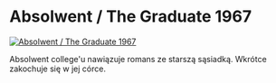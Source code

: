 Absolwent / The Graduate 1967 
=============
[![Absolwent / The Graduate 1967 ](http://vidos.pl/images/player.gif)](http://vidos.pl/absolwent-the-graduate-1967)

 Absolwent college'u nawiązuje romans ze starszą sąsiadką. Wkrótce zakochuje się w jej córce.
